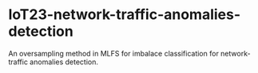 # IoT23-network-traffic-anomalies-detection
An oversampling method in MLFS for imbalace classification for network-traffic anomalies detection.
